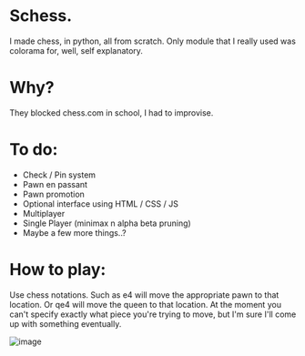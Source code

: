 # Schess.
I made chess, in python, all from scratch. Only module that I really used was colorama for, well, self explanatory.  

# Why?
They blocked chess.com in school, I had to improvise.

# To do:
- Check / Pin system
- Pawn en passant
- Pawn promotion
- Optional interface using HTML / CSS / JS
- Multiplayer
- Single Player (minimax n alpha beta pruning)
- Maybe a few more things..?

# How to play:
Use chess notations. Such as e4 will move the appropriate pawn to that location. Or qe4 will move the queen to that location. At the moment you can't specify exactly what piece you're trying to move, but I'm sure I'll come up with something eventually.

![image](https://user-images.githubusercontent.com/61939474/225642504-dd5605bb-afff-4682-9f1f-c925e4f228c9.png)
